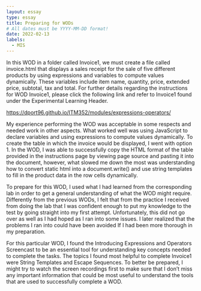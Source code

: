```yaml
---
layout: essay
type: essay
title: Preparing for WODs
# All dates must be YYYY-MM-DD format!
date: 2022-02-13
labels:
  - MIS
---
```





In this WOD in a folder called Invoice1, we must create a file called invoice.html that displays a sales receipt for the sale of five different products by using expressions and variables to compute values dynamically. These variables include item name, quantity, price, extended price, subtotal, tax and total. For further details regarding the instructions for WOD Invoice1, please click the following link and refer to Invoice1 found under the Experimental Learning Header.

https://dport96.github.io/ITM352/modules/expressions-operators/

My experience performing the WOD was acceptable in some respects and needed work in other aspects. What worked well was using JavaScript to declare variables and using expressions to compute values dynamically. To create the table in which the invoice would be displayed, I went with option 1. In the WOD, I was able to successfully copy the HTML format of the table provided in the instructions page by viewing page source and pasting it into the document, however, what slowed me down the most was understanding how to convert static html into a document.write() and use string templates to fill in the product data in the row cells dynamically.

To prepare for this WOD, I used what I had learned from the corresponding lab in order to get a general understanding of what the WOD might require. Differently from the previous WODs, I felt that from the practice I received from doing the lab that I was confident enough to put my knowledge to the test by going straight into my first attempt. Unfortunately, this did not go over as well as I had hoped as I ran into some issues. I later realized that the problems I ran into could have been avoided If I had been more thorough in my preparation.

For this particular WOD, I found the Introducing Expressions and Operators Screencast to be an essential tool for understanding key concepts needed to complete the tasks. The topics I found most helpful to complete Invoice1 were String Templates and Escape Sequences. To better be prepared, I might try to watch the screen recordings first to make sure that I don’t miss any important information that could be most useful to understand the tools that are used to successfully complete a WOD.

